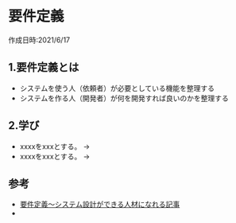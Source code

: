 # 要件定義
作成日時:2021/6/17

## 1.要件定義とは
* システムを使う人（依頼者）が必要としている機能を整理する
* システムを作る人（開発者）が何を開発すれば良いのかを整理する

## 2.学び
* xxxxをxxxとする。
→
* xxxxをxxxとする。
→


## 参考
- [要件定義～システム設計ができる人材になれる記事](https://qiita.com/Saku731/items/741fcf0f40dd989ee4f8)
- 